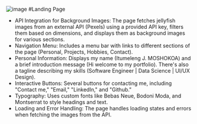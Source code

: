 ![image](https://github.com/user-attachments/assets/c1b026aa-3539-42e5-a360-6cd5452fec4d)
#Landing Page 
- API Integration for Background Images: The page fetches jellyfish images from an external API (Pexels) using a provided API key, filters them based on dimensions, and displays them as background images for various sections.
- Navigation Menu: Includes a menu bar with links to different sections of the page (Personal, Projects, Hobbies, Contact).
- Personal Information: Displays my name (Itumeleng J. MOSHOKOA) and a brief introduction message (Hi welcome to my portfolio). There's also a tagline describing my skills (Software Engineer | Data Science | UI/UX Design).
- Interactive Buttons: Several buttons for contacting me, including "Contact me," "Email," "LinkedIn," and "Github."
- Typography: Uses custom fonts like Bebas Neue, Bodoni Moda, and Montserrat to style headings and text.
- Loading and Error Handling: The page handles loading states and errors when fetching the images from the API.
